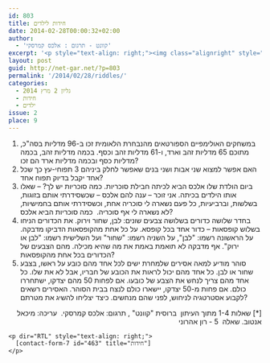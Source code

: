 ```yaml
---
id: 803
title: חידות לילדים
date: 2014-02-28T00:00:32+02:00
author:
  - 'קוונט - תרגום : אלכס קמרסקי'
excerpt: '<p style="text-align: right;"><img class="alignright" style="border: 0px;" alt="Квант" src="http://kvant.mccme.ru/pic/logo_sh.gif" width="94" height="45" border="0" />מגוון חידות מתמטיות לילדים לחידוד המחשבה :) .</p>'
layout: post
guid: http://net-gar.net/?p=803
permalink: '/2014/02/28/riddles/'
categories:
  - גליון 2 מרץ 2014
  - חידות
  - ילדים
issue: 2
place: 9
---
```

  1. במשחקים האולימפיים הספורטאים מהנבחרת הלאומית זכו ב-96 מדליות בסה"כ, מתוכם 65 מדליות זהב וארד, ו-61 מדליות זהב וכסף. בכמה מדליות זהב, בכמה מדליות כסף ובכמה מדליות ארד הם זכו?
  2. האם אפשר למצוא שני אבות ושני בנים שאפשר לחלק ביניהם 3 תפוחי-עץ כך שכל אחד יקבל בדיוק תפוח אחד?
  3. ביום הולדת שלו אלכס הביא לכיתה חבילת סוכריות. כמה סוכריות יש לך? – שאלו אותו הילדים בכיתה. אני זוכר – ענה להם אלכס – שכשסידרתי אותם בזוגות, בשלשות, וברביעיות, כל פעם נשארה לי סוכריה אחת, וכשסידרתי אותם בחמישיות, לא נשארה לי אף סוכריה.  כמה סוכריות הביא אלכס?
  4. בחדר שלושה כדורים בשלושה צבעים שונים: לבן, שחור וירוק. את הכדורים הניחו בשלוש קופסאות – כדור אחד בכל קופסא. על כל אחת מהקופסאות הדביקו מדבקה. על הראשונה רשמו: "לבן", על השניה רשמו: "שחור" ועל השלישית רשמו: "לבן או ירוק". אף מדבקה לא תואמת באמת את מה שהיא מכילה. מהם הצבעים של הכדורים בכל אחת מהקופסאות?
  5. סוהר מודיע למאה אסירים שלמחרת ישים לכל אחד מהם כובע על ראשו, בצבע שחור או לבן. כל אחד מהם יכול לראות את הכובע של חבריו, אבל לא את שלו. כל אחד מהם צריך לנחש את הצבע של כובעו. אם לפחות 50 מהם יצדקו, ישתחררו כולם. אם פחות מ-50 יצדקו, יישארו כולם לנצח בבית הסוהר. האסירים רשאים לקבוע אסטרטגיה לניחוש, לפני שהם מנחשים. כיצד יצליחו להשיג את מטרתם?

<div>
  <div>
    <p dir="RTL" style="text-align: right;">
      [*] שאלות 1-4 מתוך העיתון  ברוסית "קוונט" , תרגום: אלכס קמרסקי.  עריכה: מיכאל אנטוב. שאלה  5 - רון אהרוני
    </p>
    
    <p dir="RTL" style="text-align: right;">
      [contact-form-7 id="463" title="חידות"]
    </p>
  </div>
</div>